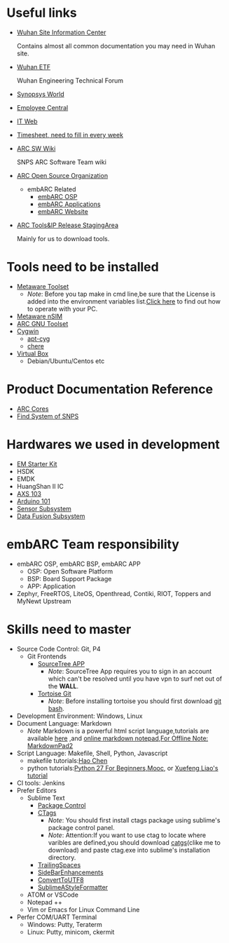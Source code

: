 # Useful links
- [Wuhan Site Information Center](https://sp-fin/sites/wuhan/Shared%20Documents/Forms/AllItems.aspx)

    Contains almost all common documentation you may need in Wuhan site.

- [Wuhan ETF](https://sp-ig/sites/sef/WHef/Shared%20Documents/Forms/AllItems.aspx)
    
    Wuhan Engineering Technical Forum

- [Synopsys World](https://synopsysworld/Pages/home.aspx)
- [Employee Central](http://myec)
- [IT Web](https://itweb/Pages/home.aspx)
- [Timesheet, need to fill in every week](https://us02vwepmapps//sts/index.aspx)

- [ARC SW Wiki](https://sp-sg/sites/arc-sw/Wiki/Home.aspx)

    SNPS ARC Software Team wiki
    
- [ARC Open Source Organization](https://github.com/foss-for-synopsys-dwc-arc-processors)
  - embARC Related
    - [embARC OSP](https://github.com/foss-for-synopsys-dwc-arc-processors/embarc_osp)
    - [embARC Applications](https://github.com/foss-for-synopsys-dwc-arc-processors/embarc_applications)
    - [embARC Website](http://embarc.org/)

- [ARC Tools&IP Release StagingArea](http://arcprojects/mnt/StagingArea/)

    Mainly for us to download tools.
    
# Tools need to be installed
- [Metaware Toolset](http://arcprojects/mnt/StagingArea/arc_MWDT_ARC/)
	-  *Note*: Before you tap make in cmd line,be sure that the License is added into the environment variables list.[Click here](https://msdn.microsoft.com/en-us/library/windows/desktop/ms682653(v=vs.85).aspx) to find out how to operate with your PC. 
- [Metaware nSIM](http://arcprojects/mnt/StagingArea/arc_nSIM/)
- [ARC GNU Toolset](https://github.com/foss-for-synopsys-dwc-arc-processors/toolchain/releases)
- [Cygwin](https://www.cygwin.com/)
  - [apt-cyg](https://github.com/transcode-open/apt-cyg)
  - [chere](https://cygwin.com/cgi-bin2/package-cat.cgi?file=x86%2Fchere%2Fchere-1.3-1&grep=chere)
- [Virtual Box](http://www.virtualbox.org/)
  - Debian/Ubuntu/Centos etc

# Product Documentation Reference
- [ARC Cores](https://spp/pic/dw/Pages/ARC.aspx)
- [Find System of SNPS](http://find/)

# Hardwares we used in development
- [EM Starter Kit](http://arcprojects/mnt/StagingArea/ARC_EM_Starter_Kit/)
- HSDK
- EMDK
- HuangShan II IC
- [AXS 103](http://arcprojects/mnt/StagingArea/ARC_Software_Development_Platform_axs103/)
- [Arduino 101](https://github.com/01org/corelibs-arduino101)
- [Sensor Subsystem](http://arcprojects/mnt/StagingArea/arc_sensor_subsystem/)
- [Data Fusion Subsystem](http://arcprojects/mnt/StagingArea/arc_datafusion_subsystem/)

# embARC Team responsibility
- embARC OSP, embARC BSP, embARC APP
  - OSP: Open Software Platform
  - BSP: Board Support Package
  - APP: Application
- Zephyr, FreeRTOS, LiteOS, Openthread, Contiki, RIOT, Toppers and MyNewt Upstream

# Skills need to master
- Source Code Control: Git, P4
  - Git Frontends
    - [SourceTree APP](http://sourcetreeapp.com/)
	    - *Note*: SourceTree App requires you to sign in an account which can't be resolved until you have vpn to surf net out of the **WALL**.
    - [Tortoise Git](https://tortoisegit.org/)
	    - *Note*: Before installing tortoise you should first download [git bash](https://git-scm.com/downloads).
- Development Environment: Windows, Linux
- Document Language: Markdown
	- *Note* Markdown is a powerful html script language,tutorials are available [here](http://www.jianshu.com/p/20e82ddb37cb) ,and [online markdown notepad](https://maxiang.io/),[For Offline Note: MarkdownPad2](http://markdownpad.com/download.html)
- Script Language: Makefile, Shell, Python, Javascript
	- makefile tutorials:[Hao Chen](http://wiki.ubuntu.org.cn/%E8%B7%9F%E6%88%91%E4%B8%80%E8%B5%B7%E5%86%99Makefile:MakeFile%E4%BB%8B%E7%BB%8D)
	- python tutorials:[Python 27 For Beginners,Mooc](http://www.imooc.com/learn/177), or [Xuefeng Liao's tutorial](http://www.liaoxuefeng.com/wiki/001374738125095c955c1e6d8bb493182103fac9270762a000/)
- CI tools: Jenkins
- Prefer Editors
  - Sublime Text
    - [Package Control](https://packagecontrol.io/)
    - [CTags](https://packagecontrol.io/packages/CTags)
	    - *Note*: You should first install ctags package using sublime's package control panel.
    	- *Note*: Attention:If you want to use ctag to locate where varibles are defined,you should download [catgs](http://ctags.sourceforge.net/)(clike me to download) and paste ctag.exe into sublime's installation directory.
    - [TrailingSpaces](https://packagecontrol.io/packages/TrailingSpaces)
    - [SideBarEnhancements](https://packagecontrol.io/packages/SideBarEnhancements)
    - [ConvertToUTF8](https://packagecontrol.io/packages/ConvertToUTF8)
    - [SublimeAStyleFormatter](https://packagecontrol.io/packages/SublimeAStyleFormatter)
  - ATOM or VSCode
  - Notepad ++
  - Vim or Emacs for Linux Command Line
- Perfer COM/UART Terminal
  - Windows: Putty, Teraterm
  - Linux: Putty, minicom, ckermit

